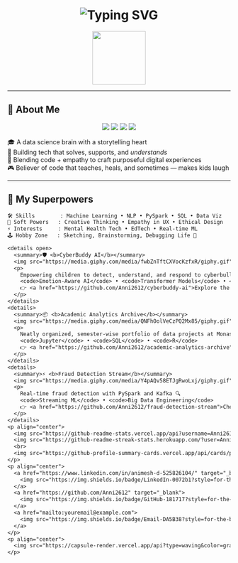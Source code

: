 <h1 align="center">
  <img src="https://readme-typing-svg.herokuapp.com?font=Fira+Code&duration=2500&pause=1000&color=27F7D4&center=true&vCenter=true&width=435&lines=Hi+I'm+Animesh+%F0%9F%91%8B;Data+Whisperer+%F0%9F%8C%9F;NLP+%7C+AI+%7C+Storytelling+with+Data;Always+Building+Something+Meaningful" alt="Typing SVG" />
</h1>

<p align="center">
  <img src="https://media.giphy.com/media/26xBMuSgC5SeIDw2U/giphy.gif" width="120px" height="120px"/>
</p>

---

## 💫 About Me

<p align="center">
  <img src="https://img.shields.io/badge/-Python-FFD43B?style=for-the-badge&logo=python&logoColor=black"/>
  <img src="https://img.shields.io/badge/-Ethical_AI-blueviolet?style=for-the-badge"/>
  <img src="https://img.shields.io/badge/-NLP-brown?style=for-the-badge"/>
  <img src="https://img.shields.io/badge/-Creative+Thinker-orange?style=for-the-badge"/>
</p>

🎓 A data science brain with a storytelling heart  
🧠 Building tech that solves, supports, and *understands*  
🧪 Blending code + empathy to craft purposeful digital experiences  
🎮 Believer of code that teaches, heals, and sometimes — makes kids laugh

---

## 🧠 My Superpowers

```txt
🛠️ Skills        : Machine Learning • NLP • PySpark • SQL • Data Viz
🎨 Soft Powers   : Creative Thinking • Empathy in UX • Ethical Design
⚡ Interests     : Mental Health Tech • EdTech • Real-time ML
🕹️ Hobby Zone   : Sketching, Brainstorming, Debugging Life 🧘

<details open>
  <summary>🛡️ <b>CyberBuddy AI</b></summary>
  <img src="https://media.giphy.com/media/fwbZnTftCXVocKzfxR/giphy.gif" width="80">
  <p>
    Empowering children to detect, understand, and respond to cyberbullying 🧠💬  
    <code>Emotion-Aware AI</code> • <code>Transformer Models</code> • <code>Flask + MySQL</code>  
    👉 <a href="https://github.com/Anni2612/cyberbuddy-ai">Explore the project</a>
  </p>
</details>
<details>
  <summary>📦 <b>Academic Analytics Archive</b></summary>
  <img src="https://media.giphy.com/media/QNFhOolVeCzPQ2Mx85/giphy.gif" width="80">
  <p>
    Neatly organized, semester-wise portfolio of data projects at Monash  
    <code>Jupyter</code> • <code>SQL</code> • <code>R</code>  
    👉 <a href="https://github.com/Anni2612/academic-analytics-archive">View Archive</a>
  </p>
</details>
<details>
  <summary>⚡ <b>Fraud Detection Stream</b></summary>
  <img src="https://media.giphy.com/media/Y4pAQv58ETJgRwoLxj/giphy.gif" width="80">
  <p>
    Real-time fraud detection with PySpark and Kafka 🔍  
    <code>Streaming ML</code> • <code>Big Data Engineering</code>  
    👉 <a href="https://github.com/Anni2612/fraud-detection-stream">Check the code</a>
  </p>
</details>
<p align="center">
  <img src="https://github-readme-stats.vercel.app/api?username=Anni2612&show_icons=true&theme=tokyonight" width="47%">
  <img src="https://github-readme-streak-stats.herokuapp.com/?user=Anni2612&theme=tokyonight" width="47%">
  <br>
  <img src="https://github-profile-summary-cards.vercel.app/api/cards/profile-details?username=Anni2612&theme=github_dark" width="95%">
</p>
<p align="center">
  <a href="https://www.linkedin.com/in/animesh-d-525826104/" target="_blank">
    <img src="https://img.shields.io/badge/LinkedIn-0072b1?style=for-the-badge&logo=linkedin&logoColor=white"/>
  </a>
  <a href="https://github.com/Anni2612" target="_blank">
    <img src="https://img.shields.io/badge/GitHub-181717?style=for-the-badge&logo=github&logoColor=white"/>
  </a>
  <a href="mailto:youremail@example.com">
    <img src="https://img.shields.io/badge/Email-DA5B38?style=for-the-badge&logo=gmail&logoColor=white"/>
  </a>
</p>
<p align="center">
  <img src="https://capsule-render.vercel.app/api?type=waving&color=gradient&height=100&section=footer"/>
</p>
```


